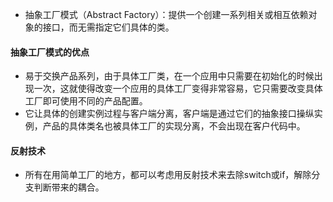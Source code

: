 + 抽象工厂模式（Abstract Factory）：提供一个创建一系列相关或相互依赖对象的接口，而无需指定它们具体的类。

#### 抽象工厂模式的优点
+ 易于交换产品系列，由于具体工厂类，在一个应用中只需要在初始化的时候出现一次，这就使得改变一个应用的具体工厂变得非常容易，它只需要改变具体工厂即可使用不同的产品配置。
+ 它让具体的创建实例过程与客户端分离，客户端是通过它们的抽象接口操纵实例，产品的具体类名也被具体工厂的实现分离，不会出现在客户代码中。

#### 反射技术
+ 所有在用简单工厂的地方，都可以考虑用反射技术来去除switch或if，解除分支判断带来的耦合。
